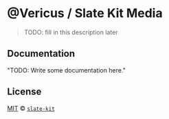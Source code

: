 # @Vericus / Slate Kit Media

> TODO: fill in this description later

## Documentation

<!-- %docs
title: Slate Kit Media
-->

"TODO: Write some documentation here."

<!-- %enddocs -->

## License

[MIT](./LICENSE.txt) &copy; [`slate-kit`](https://github.com/Vericus/slate-kit)
